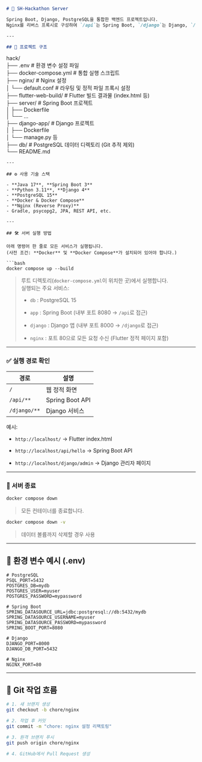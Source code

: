 ```markdown
# 🧠 SH-Hackathon Server

Spring Boot, Django, PostgreSQL을 통합한 백엔드 프로젝트입니다.  
Nginx를 리버스 프록시로 구성하여 `/api`는 Spring Boot, `/django`는 Django, `/`는 Flutter 정적 화면을 제공하도록 설계되었습니다.

---

## 📁 프로젝트 구조
```

hack/  
├── .env # 환경 변수 설정 파일  
├── docker-compose.yml # 통합 실행 스크립트  
├── nginx/ # Nginx 설정  
│ └── default.conf # 라우팅 및 정적 파일 프록시 설정  
├── flutter-web-build/ # Flutter 빌드 결과물 (index.html 등)  
├── server/ # Spring Boot 프로젝트  
│ ├── Dockerfile  
│ └── ...  
├── django-app/ # Django 프로젝트  
│ ├── Dockerfile  
│ └── manage.py 등  
├── db/ # PostgreSQL 데이터 디렉토리 (Git 추적 제외)  
└── README.md

```
---

## ⚙️ 사용 기술 스택

- **Java 17**, **Spring Boot 3**
- **Python 3.11**, **Django 4**
- **PostgreSQL 15**
- **Docker & Docker Compose**
- **Nginx (Reverse Proxy)**
- Gradle, psycopg2, JPA, REST API, etc.

---

## 🛠️ 서버 실행 방법

아래 명령어 한 줄로 모든 서비스가 실행됩니다.  
(사전 조건: **Docker** 및 **Docker Compose**가 설치되어 있어야 합니다.)

```bash
docker compose up --build
```

> 루트 디렉토리(`docker-compose.yml`이 위치한 곳)에서 실행합니다.  
> 실행되는 주요 서비스:
> 
> - `db` : PostgreSQL 15
> 
> - `app` : Spring Boot (내부 포트 8080 → `/api`로 접근)
> 
> - `django` : Django 앱 (내부 포트 8000 → `/django`로 접근)
> 
> - `nginx` : 포트 80으로 모든 요청 수신 (Flutter 정적 페이지 포함)

---

### ✅ 실행 경로 확인

| 경로           | 설명              |
| ------------ | --------------- |
| `/`          | 웹 정적 화면         |
| `/api/**`    | Spring Boot API |
| `/django/**` | Django 서비스      |

예시:

- `http://localhost/` → Flutter index.html

- `http://localhost/api/hello` → Spring Boot API

- `http://localhost/django/admin` → Django 관리자 페이지

---

### 🛑 서버 종료

```bash
docker compose down
```

> 모든 컨테이너를 종료합니다.

```bash
docker compose down -v
```

> 데이터 볼륨까지 삭제할 경우 사용

---

## 📄 환경 변수 예시 (.env)

```env
# PostgreSQL
PSQL_PORT=5432
POSTGRES_DB=mydb
POSTGRES_USER=myuser
POSTGRES_PASSWORD=mypassword

# Spring Boot
SPRING_DATASOURCE_URL=jdbc:postgresql://db:5432/mydb
SPRING_DATASOURCE_USERNAME=myuser
SPRING_DATASOURCE_PASSWORD=mypassword
SPRING_BOOT_PORT=8080

# Django
DJANGO_PORT=8000
DJANGO_DB_PORT=5432

# Nginx
NGINX_PORT=80
```

---

## 🙌 Git 작업 흐름

```bash
# 1. 새 브랜치 생성
git checkout -b chore/nginx

# 2. 작업 후 커밋
git commit -m "chore: nginx 설정 리팩토링"

# 3. 원격 브랜치 푸시
git push origin chore/nginx

# 4. GitHub에서 Pull Request 생성
```
